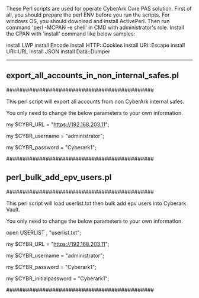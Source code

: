 These Perl scripts are used for operate CyberArk Core PAS solution.
First of all, you should prepare the perl ENV before you run the scripts.
For windows OS, you should download and install ActivePerl.
Then run command 'perl -MCPAN -e shell' in CMD with administrator's role.
Install the CPAN with 'install' command like below samples:

install LWP
install Encode
install HTTP::Cookies
install URI::Escape
install URI::URL
install JSON
install Data::Dumper

----------------------------------------------

export_all_accounts_in_non_internal_safes.pl
----------------------------------------------

#############################################

This perl script will export all accounts from non CyberArk internal safes.

You only need to change the below parameters to your own information.


my $CYBR_URL = "https://192.168.203.11";

my $CYBR_username = "administrator";

my $CYBR_password = "Cyberark1";

#############################################



perl_bulk_add_epv_users.pl
----------------------------------------------

#############################################

This perl script will load userlist.txt then bulk add epv users into Cyberark Vault.

You only need to change the below parameters to your own information.

open USERLIST , "userlist.txt";

my $CYBR_URL = "https://192.168.203.11";

my $CYBR_username = "administrator";

my $CYBR_password = "Cyberark1";

my $CYBR_initialpassword = "Cyberark1";

#############################################
